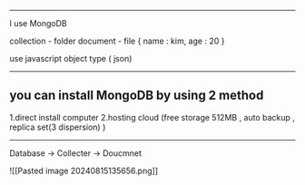 
---

I use MongoDB

collection - folder 
document  - file 
{ name : kim,
  age : 20 }

use javascript object type ( json)


---

## you can install MongoDB by using 2 method

1.direct install computer
2.hosting cloud 
(free storage 512MB , 
auto backup , 
replica set(3 dispersion)
)



---

Database  -> Collecter -> Doucmnet

![[Pasted image 20240815135656.png]]


